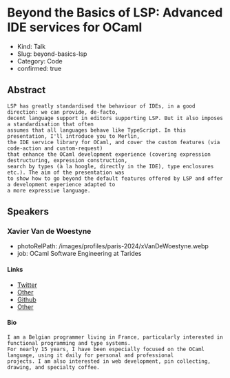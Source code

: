 # Beyond the Basics of LSP: Advanced IDE services for OCaml

- Kind: Talk
- Slug: beyond-basics-lsp
- Category: Code
- confirmed: true

## Abstract

```
LSP has greatly standardised the behaviour of IDEs, in a good direction: we can provide, de-facto,
decent language support in editors supporting LSP. But it also imposes a standardisation that often
assumes that all languages behave like TypeScript. In this presentation, I'll introduce you to Merlin,
the IDE service library for OCaml, and cover the custom features (via code-action and custom-request)
that enhance the OCaml development experience (covering expression destructuring, expression construction,
search by types (à la hoogle, directly in the IDE), type enclosures etc.). The aim of the presentation was
to show how to go beyond the default features offered by LSP and offer a development experience adapted to
a more expressive language.
```

## Speakers

### Xavier Van de Woestyne

- photoRelPath: /images/profiles/paris-2024/xVanDeWoestyne.webp
- job: OCaml Software Engineering at Tarides

#### Links

- [Twitter](https://twitter.com/vdwxv)
- [Other](https://xvw.lol/)
- [Github](https://github.com/xvw)
- [Other](https://merveilles.town/@xvw)

#### Bio

```
I am a Belgian programmer living in France, particularly interested in functional programming and type systems.
For nearly 15 years, I have been especially focused on the OCaml language, using it daily for personal and professional 
projects. I am also interested in web development, pin collecting, drawing, and specialty coffee.
```
